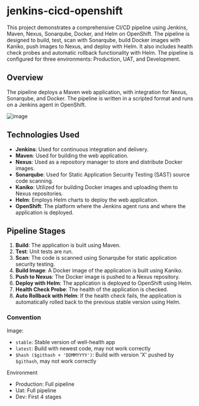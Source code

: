 # jenkins-cicd-openshift
This project demonstrates a comprehensive CI/CD pipeline using Jenkins, Maven, Nexus, Sonarqube, Docker, and Helm on OpenShift. The pipeline is designed to build, test, scan with Sonarqube, build Docker images with Kaniko, push images to Nexus, and deploy with Helm. It also includes health check probes and automatic rollback functionality with Helm. The pipeline is configured for three environments: Production, UAT, and Development.

## Overview
The pipeline deploys a Maven web application, with integration for Nexus, Sonarqube, and Docker. The pipeline is written in a scripted format and runs on a Jenkins agent in OpenShift.

![image](https://github.com/huynguyendev02/jenkins-cicd-openshift/assets/109943707/49f86ff3-2fd5-4984-814d-89495e467622)


## Technologies Used

- **Jenkins**: Used for continuous integration and delivery.
- **Maven**: Used for building the web application.
- **Nexus**: Used as a repository manager to store and distribute Docker images.
- **Sonarqube**: Used for Static Application Security Testing (SAST) source code scanning.
- **Kaniko**: Utilized for building Docker images and uploading them to Nexus repositories.
- **Helm**: Employs Helm charts to deploy the web application.
- **OpenShift**: The platform where the Jenkins agent runs and where the application is deployed.

## Pipeline Stages

1. **Build**: The application is built using Maven.
2. **Test**: Unit tests are run.
3. **Scan**: The code is scanned using Sonarqube for static application security testing.
4. **Build Image**: A Docker image of the application is built using Kaniko.
5. **Push to Nexus**: The Docker image is pushed to a Nexus repository.
6. **Deploy with Helm**: The application is deployed to OpenShift using Helm.
7. **Health Check Probe**: The health of the application is checked.
8. **Auto Rollback with Helm**: If the health check fails, the application is automatically rolled back to the previous stable version using Helm.

### Convention
Image:
- `stable`: Stable version of well-health app
- `latest`: Build with newest code, may not work correctly
- `$hash ($githash + 'DDMMYYYY')`: Build with version 'X' pushed by `$githash`, may not work correctly

Environment
- Production: Full pipeline
- Uat: Full pipeline
- Dev: First 4 stages
